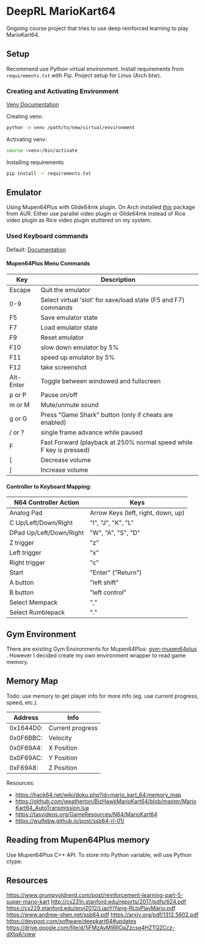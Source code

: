 # DeepRL MarioKart64
Ongoing course project that tries to use deep reinforced learning to play MarioKart64.

## Setup
Recommend use Python virtual environment. Install requirements from `requirements.txt` with Pip. Project setup for Linux (Arch btw).

### Creating and Activating Environment
[Venv Documentation](https://docs.python.org/3/library/venv.html)

Creating venv:
``` bash
python -m venv /path/to/new/virtual/environment
```

Activating venv:
``` bash
source <venv>/bin/activate
```

Installing requirements
```bash
pip install -r requirements.txt
```

## Emulator
Using Mupen64Plus with Glide64mk plugin. On Arch installed [this](https://aur.archlinux.org/packages/mupen64plus-video-parallel-git) package from AUR. Either use parallel video plugin or Glide64mk instead of Rice video plugin as Rice video plugin stuttered on my system.

### Used Keyboard commands
Default: [Documentation](https://mupen64plus.org/wiki/index.php/KeyboardSetup)

#### Mupen64Plus Menu Commands

|Key|Description|
|--- |--- |
|Escape|Quit the emulator|
|0-9|Select virtual 'slot' for save/load state (F5 and F7) commands|
|F5|Save emulator state|
|F7|Load emulator state|
|F9|Reset emulator|
|F10|slow down emulator by 5%|
|F11|speed up emulator by 5%|
|F12|take screenshot|
|Alt-Enter|Toggle between windowed and fullscreen|
|p or P|Pause on/off|
|m or M|Mute/unmute sound|
|g or G|Press "Game Shark" button (only if cheats are enabled)|
|/ or ?|single frame advance while paused|
|F|Fast Forward (playback at 250% normal speed while F key is pressed)|
|[|Decrease volume|
|]|Increase volume|

#### Controller to Keyboard Mapping:

|N64 Controller Action|Keys|
|--- |--- |
|Analog Pad|Arrow Keys (left, right, down, up)|
|C Up/Left/Down/Right|"I", "J", "K", "L"|
|DPad Up/Left/Down/Right|"W", "A", "S", "D"|
|Z trigger|"z"|
|Left trigger|"x"|
|Right trigger|"c"|
|Start|"Enter" ("Return")|
|A button|"left shift"|
|B button|"left control"|
|Select Mempack|","|
|Select Rumblepack|"."|


## Gym Environment
There are existing Gym Environments for Mupen64Plus: [gym-mupen64plus](https://github.com/bzier/gym-mupen64plus) . However I decided create my own environment wrapper to read game memory.





## Memory Map
Todo: use memory to get player info for more info (eg. use current progress, speed, etc.).

|Address|Info|
|--- |--- |
|0x1644D0: | Current progress |
|0x0F6BBC: | Velocity |
|0x0F69A4: | X Position |
|0x0F69AC: | Y Position |
|0xF69A8: | Z Position |

Resources: 
- https://hack64.net/wiki/doku.php?id=mario_kart_64:memory_map
- https://github.com/weatherton/BizHawkMarioKart64/blob/master/MarioKart64_AutoTransmission.lua
- https://tasvideos.org/GameResources/N64/MarioKart64
- https://wulfebw.github.io/post/ssb64-rl-01/

## Reading from Mupen64Plus memory
Use Mupen64Plus C++ API. To store into Python variable, will use Python ctype.

## Resources
https://www.grumpyoldnerd.com/post/reinforcement-learning-part-5-super-mario-kart
http://cs231n.stanford.edu/reports/2017/pdfs/624.pdf
https://cs229.stanford.edu/proj2012/LiaoYiYang-RLtoPlayMario.pdf
https://www.andrew-shen.net/ssb64.pdf
https://arxiv.org/pdf/1312.5602.pdf
https://devpost.com/software/deepkart64#updates
https://drive.google.com/file/d/1iFMzAvM9RlOaZzcsg4HZTQZCcz-dXtqA/view